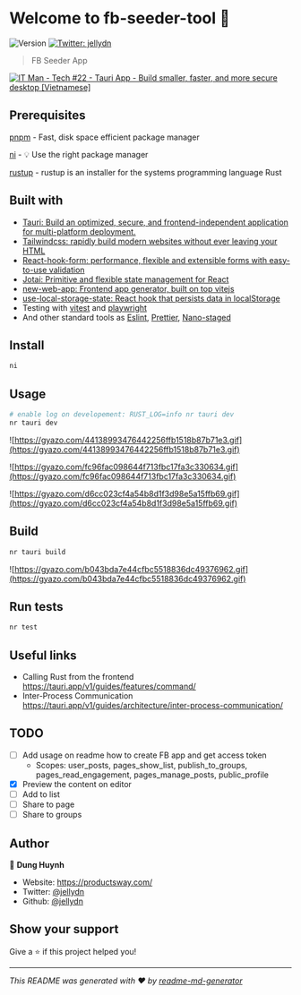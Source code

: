 # Welcome to fb-seeder-tool 👋

![Version](https://img.shields.io/badge/version-0.0.1-blue.svg?cacheSeconds=2592000)
[![Twitter: jellydn](https://img.shields.io/twitter/follow/jellydn.svg?style=social)](https://twitter.com/jellydn)

> FB Seeder App

[![IT Man - Tech #22 - Tauri App - Build smaller, faster, and more secure desktop [Vietnamese]](https://i.ytimg.com/vi/SdLGyC8BtOE/hqdefault.jpg)](https://www.youtube.com/watch?v=SdLGyC8BtOE)

## Prerequisites

[pnpm](https://pnpm.io/) - Fast, disk space efficient package manager

[ni](https://github.com/antfu/ni) - 💡 Use the right package manager

[rustup](https://rustup.rs/) - rustup is an installer for the systems programming language Rust

## Built with

- [Tauri: Build an optimized, secure, and frontend-independent application for multi-platform deployment.](https://tauri.app/)
- [Tailwindcss: rapidly build modern websites without ever leaving your HTML](https://tailwindcss.com/)
- [React-hook-form: performance, flexible and extensible forms with easy-to-use validation](https://www.react-hook-form.com/)
- [Jotai: Primitive and flexible state management for React](https://jotai.org/)
- [new-web-app: Frontend app generator, built on top vitejs](https://github.com/jellydn/new-web-app)
- [use-local-storage-state: React hook that persists data in localStorage](https://github.com/astoilkov/use-local-storage-state)
- Testing with [vitest](https://vitest.dev/) and [playwright](https://playwright.dev/)
- And other standard tools as [Eslint](https://eslint.org/), [Prettier](https://prettier.io/), [Nano-staged](https://github.com/usmanyunusov/nano-staged)

## Install

```sh
ni
```

## Usage

```sh
# enable log on developement: RUST_LOG=info nr tauri dev
nr tauri dev
```

![https://gyazo.com/44138993476442256ffb1518b87b71e3.gif](https://gyazo.com/44138993476442256ffb1518b87b71e3.gif)

![https://gyazo.com/fc96fac098644f713fbc17fa3c330634.gif](https://gyazo.com/fc96fac098644f713fbc17fa3c330634.gif)

![https://gyazo.com/d6cc023cf4a54b8d1f3d98e5a15ffb69.gif](https://gyazo.com/d6cc023cf4a54b8d1f3d98e5a15ffb69.gif)

## Build

```sh
nr tauri build
```

![https://gyazo.com/b043bda7e44cfbc5518836dc49376962.gif](https://gyazo.com/b043bda7e44cfbc5518836dc49376962.gif)

## Run tests

```sh
nr test
```

## Useful links

- Calling Rust from the frontend https://tauri.app/v1/guides/features/command/
- Inter-Process Communication https://tauri.app/v1/guides/architecture/inter-process-communication/

## TODO

- [ ] Add usage on readme how to create FB app and get access token
  - Scopes: user_posts, pages_show_list, publish_to_groups, pages_read_engagement, pages_manage_posts, public_profile
- [x] Preview the content on editor
- [ ] Add to list
- [ ] Share to page
- [ ] Share to groups

## Author

👤 **Dung Huynh**

- Website: https://productsway.com/
- Twitter: [@jellydn](https://twitter.com/jellydn)
- Github: [@jellydn](https://github.com/jellydn)

## Show your support

Give a ⭐️ if this project helped you!

---

_This README was generated with ❤️ by [readme-md-generator](https://github.com/kefranabg/readme-md-generator)_
